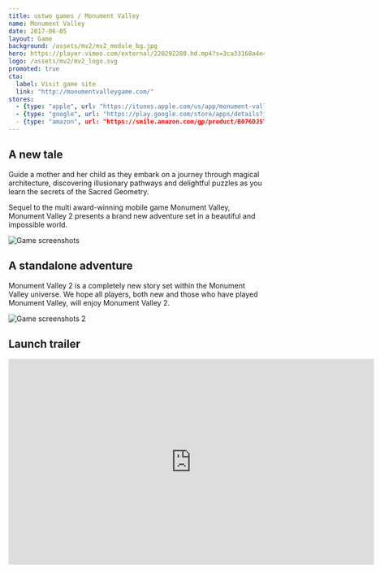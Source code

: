 ```yaml
---
title: ustwo games / Monument Valley
name: Monument Valley
date: 2017-06-05
layout: Game
background: /assets/mv2/mv2_module_bg.jpg
hero: https://player.vimeo.com/external/220292280.hd.mp4?s=3ca33168a4e4024f1a19bc1e0683345855e4afc1&profile_id=174
logo: /assets/mv2/mv2_logo.svg
promoted: true
cta:
  label: Visit game site
  link: "http://monumentvalleygame.com/"
stores:
  - {type: "apple", url: "https://itunes.apple.com/us/app/monument-valley-2/id1187265767?mt=8"}
  - {type: "google", url: "https://play.google.com/store/apps/details?id=com.ustwo.monumentvalley2"}
  - {type: "amazon", url: "https://smile.amazon.com/gp/product/B076DJSTDQ"}
---
```


<div class='content-box'>

## A new tale

Guide a mother and her child as they embark on a journey through magical architecture, discovering illusionary pathways and delightful puzzles as you learn the secrets of the Sacred Geometry.

Sequel to the multi award-winning mobile game Monument Valley, Monument Valley 2 presents a brand new adventure set in a beautiful and impossible world.

</div>

<div class='content-box'>
  <img src="/assets/mv2/mv2_screenshots1.jpg" alt="Game screenshots" />
</div>

<div class='content-box dark'>

## A standalone adventure

Monument Valley 2 is a completely new story set within the Monument Valley universe. We hope all players, both new and those who have played Monument Valley, will enjoy Monument Valley 2.

</div>

<div class='content-box'>
  <img src="/assets/mv2/mv2_screenshots2.jpg" alt="Game screenshots 2" />
</div>

<div class='content-box'>

## Launch trailer

</div>

<div class='content-box'>
  <div class='squashed bottom-buffer'>
    <div class='fluid-embed'>
      <iframe src="https://player.vimeo.com/video/219528609?title=0" width="720" height="405" frameborder="0" webkitallowfullscreen mozallowfullscreen allowfullscreen></iframe>
    </div>
  </div>
</div>
